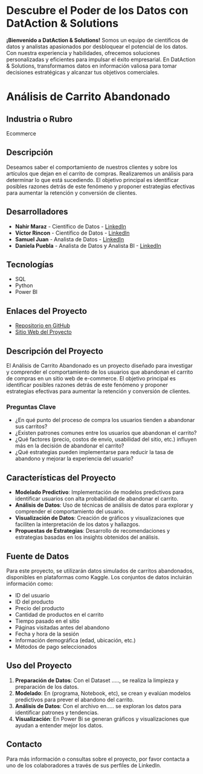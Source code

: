 

# Descubre el Poder de los Datos con DatAction & Solutions
**¡Bienvenido a DatAction & Solutions!** Somos un equipo de científicos de datos y analistas apasionados por desbloquear el potencial de los datos. Con nuestra experiencia y habilidades, ofrecemos soluciones personalizadas y eficientes para impulsar el éxito empresarial. En DatAction & Solutions, transformamos datos en información valiosa para tomar decisiones estratégicas y alcanzar tus objetivos comerciales.

# Análisis de Carrito Abandonado


## Industria o Rubro
Ecommerce

## Descripción
Deseamos saber el comportamiento de nuestros clientes y sobre los artículos que dejan en el carrito de compras. Realizaremos un análisis para determinar lo que está sucediendo. El objetivo principal es identificar posibles razones detrás de este fenómeno y proponer estrategias efectivas para aumentar la retención y conversión de clientes.

## Desarrolladores
- **Nahir Maraz** - Científico de Datos - [LinkedIn](https://www.linkedin.com/in/marlen-nahir-maraz)
- **Víctor Rincon** - Científico de Datos - [LinkedIn](http://www.linkedin.com/in/victor-rincon3128)
- **Samuel Juan** - Analista de Datos - [LinkedIn](http://www.linkedin.com/in/samuel-luis-juan-guerrero-0ab3a8281)
- **Daniela Puebla** - Analista de Datos y Analista BI - [LinkedIn](http://linkedin.com/in/daniela-pueblam31)

## Tecnologías
- SQL
- Python
- Power BI

## Enlaces del Proyecto
- [Repositorio en GitHub](enlace_al_repositorio)
- [Sitio Web del Proyecto](enlace_al_sitio_web)

## Descripción del Proyecto
El Análisis de Carrito Abandonado es un proyecto diseñado para investigar y comprender el comportamiento de los usuarios que abandonan el carrito de compras en un sitio web de e-commerce. El objetivo principal es identificar posibles razones detrás de este fenómeno y proponer estrategias efectivas para aumentar la retención y conversión de clientes.

### Preguntas Clave
- ¿En qué punto del proceso de compra los usuarios tienden a abandonar sus carritos?
- ¿Existen patrones comunes entre los usuarios que abandonan el carrito?
- ¿Qué factores (precio, costos de envío, usabilidad del sitio, etc.) influyen más en la decisión de abandonar el carrito?
- ¿Qué estrategias pueden implementarse para reducir la tasa de abandono y mejorar la experiencia del usuario?

## Características del Proyecto
- **Modelado Predictivo**: Implementación de modelos predictivos para identificar usuarios con alta probabilidad de abandonar el carrito.
- **Análisis de Datos**: Uso de técnicas de análisis de datos para explorar y comprender el comportamiento del usuario.
- **Visualización de Datos**: Creación de gráficos y visualizaciones que faciliten la interpretación de los datos y hallazgos.
- **Propuestas de Estrategias**: Desarrollo de recomendaciones y estrategias basadas en los insights obtenidos del análisis.

## Fuente de Datos
Para este proyecto, se utilizarán datos simulados de carritos abandonados, disponibles en plataformas como Kaggle. Los conjuntos de datos incluirán información como:
- ID del usuario
- ID del producto
- Precio del producto
- Cantidad de productos en el carrito
- Tiempo pasado en el sitio
- Páginas visitadas antes del abandono
- Fecha y hora de la sesión
- Información demográfica (edad, ubicación, etc.)
- Métodos de pago seleccionados


## Uso del Proyecto

1. **Preparación de Datos**: Con el Dataset ….., se realiza la limpieza y preparación de los datos.
2. **Modelado**: En (programa, Notebook, etc), se crean y evalúan modelos predictivos para prever el abandono del carrito.
3. **Análisis de Datos**: Con el archivo en….. se exploran los datos para identificar patrones y tendencias.
4. **Visualización**: En Power Bi se generan gráficos y visualizaciones que ayudan a entender mejor los datos.


## Contacto
Para más información o consultas sobre el proyecto, por favor contacta a uno de los colaboradores a través de sus perfiles de LinkedIn.





